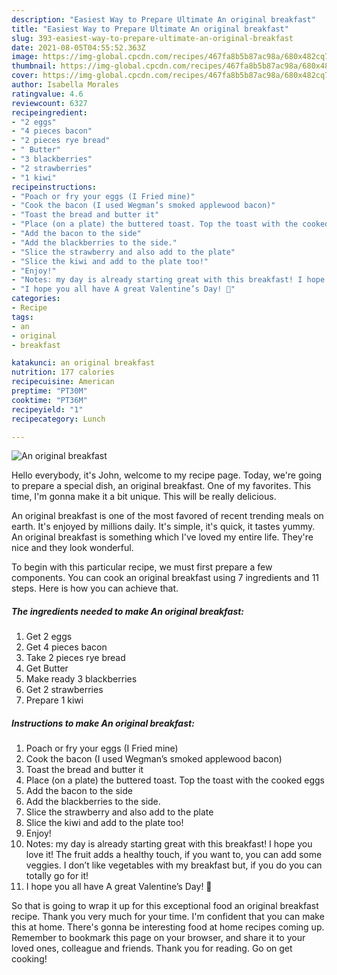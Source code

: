 ```yaml
---
description: "Easiest Way to Prepare Ultimate An original breakfast"
title: "Easiest Way to Prepare Ultimate An original breakfast"
slug: 393-easiest-way-to-prepare-ultimate-an-original-breakfast
date: 2021-08-05T04:55:52.363Z
image: https://img-global.cpcdn.com/recipes/467fa8b5b87ac98a/680x482cq70/an-original-breakfast-recipe-main-photo.jpg
thumbnail: https://img-global.cpcdn.com/recipes/467fa8b5b87ac98a/680x482cq70/an-original-breakfast-recipe-main-photo.jpg
cover: https://img-global.cpcdn.com/recipes/467fa8b5b87ac98a/680x482cq70/an-original-breakfast-recipe-main-photo.jpg
author: Isabella Morales
ratingvalue: 4.6
reviewcount: 6327
recipeingredient:
- "2 eggs"
- "4 pieces bacon"
- "2 pieces rye bread"
- " Butter"
- "3 blackberries"
- "2 strawberries"
- "1 kiwi"
recipeinstructions:
- "Poach or fry your eggs (I Fried mine)"
- "Cook the bacon (I used Wegman’s smoked applewood bacon)"
- "Toast the bread and butter it"
- "Place (on a plate) the buttered toast. Top the toast with the cooked eggs"
- "Add the bacon to the side"
- "Add the blackberries to the side."
- "Slice the strawberry and also add to the plate"
- "Slice the kiwi and add to the plate too!"
- "Enjoy!"
- "Notes: my day is already starting great with this breakfast! I hope you love it! The fruit adds a healthy touch, if you want to, you can add some veggies. I don’t like vegetables with my breakfast but, if you do you can totally go for it!"
- "I hope you all have A great Valentine’s Day! 💝"
categories:
- Recipe
tags:
- an
- original
- breakfast

katakunci: an original breakfast 
nutrition: 177 calories
recipecuisine: American
preptime: "PT30M"
cooktime: "PT36M"
recipeyield: "1"
recipecategory: Lunch

---
```



![An original breakfast](https://img-global.cpcdn.com/recipes/467fa8b5b87ac98a/680x482cq70/an-original-breakfast-recipe-main-photo.jpg)

Hello everybody, it's John, welcome to my recipe page. Today, we're going to prepare a special dish, an original breakfast. One of my favorites. This time, I'm gonna make it a bit unique. This will be really delicious.



An original breakfast is one of the most favored of recent trending meals on earth. It's enjoyed by millions daily. It's simple, it's quick, it tastes yummy. An original breakfast is something which I've loved my entire life. They're nice and they look wonderful.


To begin with this particular recipe, we must first prepare a few components. You can cook an original breakfast using 7 ingredients and 11 steps. Here is how you can achieve that.

<!--inarticleads1-->

##### The ingredients needed to make An original breakfast:

1. Get 2 eggs
1. Get 4 pieces bacon
1. Take 2 pieces rye bread
1. Get  Butter
1. Make ready 3 blackberries
1. Get 2 strawberries
1. Prepare 1 kiwi




<!--inarticleads2-->

##### Instructions to make An original breakfast:

1. Poach or fry your eggs (I Fried mine)
1. Cook the bacon (I used Wegman’s smoked applewood bacon)
1. Toast the bread and butter it
1. Place (on a plate) the buttered toast. Top the toast with the cooked eggs
1. Add the bacon to the side
1. Add the blackberries to the side.
1. Slice the strawberry and also add to the plate
1. Slice the kiwi and add to the plate too!
1. Enjoy!
1. Notes: my day is already starting great with this breakfast! I hope you love it! The fruit adds a healthy touch, if you want to, you can add some veggies. I don’t like vegetables with my breakfast but, if you do you can totally go for it!
1. I hope you all have A great Valentine’s Day! 💝




So that is going to wrap it up for this exceptional food an original breakfast recipe. Thank you very much for your time. I'm confident that you can make this at home. There's gonna be interesting food at home recipes coming up. Remember to bookmark this page on your browser, and share it to your loved ones, colleague and friends. Thank you for reading. Go on get cooking!
